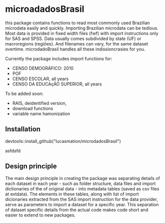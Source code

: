 <!-- README.md is generated from README.Rmd. Please edit that file -->
microadadosBrasil
=================

this package contains functions to read most commonly used Brazilian microdata easily and quickly. Importing Brazilian microdata can be tedious. Most data is provided in fixed width files (fwf) with import instructions only for SAS and SPSS. Data usually comes subdivided by state (UF) or macroregions (regiões). And filenames can vary, for the same dataset overtime. microdadoBrasil handles all these indissioncrasies for you.

Currently the package includes import functions for:

-   CENSO DEMOGRÁFICO: 2010
-   POF
-   CENSO ESCOLAR, all years
-   CENSO DA EDUCAçÃO SUPERIOR, all years

To be added soon:

-   RAIS, deidentified version,
-   download functions
-   variable name hamonization

Installation
------------

devtools::install\_github("lucasmation/microdadosBrasil")

asfdsfd

Design principle
----------------

The main design principle in creating the package was separating details of each dataset in each year - such as folder structure, data files and import dictionaries of the of original data - into metadata tables (saved as csv files at extdata). The elements in these tables, along with list of import dicionaries extracted from the SAS import instruction for the data provider, serve as parameters to import a dataset for a specific year. This separation of dataset specific details from the actual code makes code short and easier to extend to new packages.
